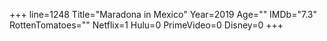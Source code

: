 +++
line=1248
Title="Maradona in Mexico"
Year=2019
Age=""
IMDb="7.3"
RottenTomatoes=""
Netflix=1
Hulu=0
PrimeVideo=0
Disney=0
+++

